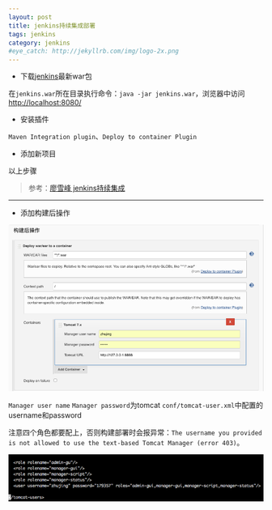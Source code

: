 ```yaml
---
layout: post
title: jenkins持续集成部署
tags: jenkins
category: jenkins
#eye_catch: http://jekyllrb.com/img/logo-2x.png
---
```


- 下载[jenkins](https://jenkins.io/)最新war包

在`jenkins.war`所在目录执行命令：`java -jar jenkins.war`，浏览器中访问[http://localhost:8080/](http://localhost:8080/)

- 安装插件

`Maven Integration plugin`、`Deploy to container Plugin`

- 添加新项目

以上步骤
> 参考：[廖雪峰 jenkins持续集成](https://www.liaoxuefeng.com/article/001463233913442cdb2d1bd1b1b42e3b0b29eb1ba736c5e000)

<!--more-->

-----------------
<!--more-->

- 添加构建后操作

![](/assets/img/source/构建后操作.png "构建后操作")

`Manager user name` `Manager password`为tomcat `conf/tomcat-user.xml`中配置的username和password

注意四个角色都要配上，否则构建部署时会报异常：`The username you provided is not allowed to use the text-based Tomcat Manager (error 403)`。

![](/assets/img/source/tomcat用户配置.png "tomcat用户配置")